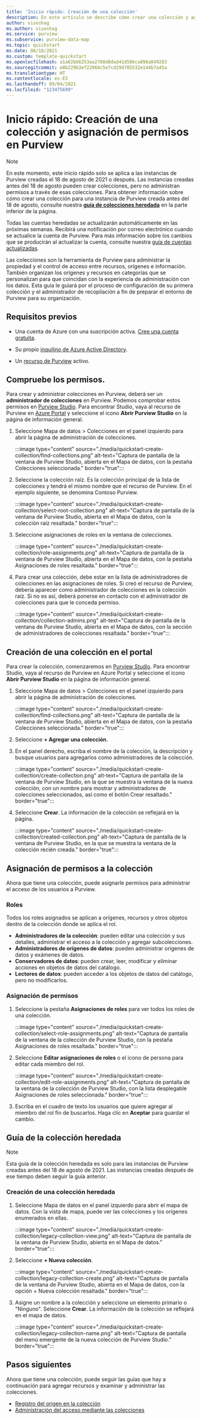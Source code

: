 ```yaml
---
title: 'Inicio rápido: Creación de una colección'
description: En este artículo se describe cómo crear una colección y agregar permisos y orígenes en Azure Purview.
author: viseshag
ms.author: viseshag
ms.service: purview
ms.subservice: purview-data-map
ms.topic: quickstart
ms.date: 08/18/2021
ms.custom: template-quickstart
ms.openlocfilehash: a1a62bb6253aa2788d8dad41d506ca898a049283
ms.sourcegitcommit: e8b229b3ef22068c5e7cd294785532e144b7a45a
ms.translationtype: HT
ms.contentlocale: es-ES
ms.lasthandoff: 09/04/2021
ms.locfileid: "123475699"
---
```

# <a name="quickstart-create-a-collection-and-assign-permissions-in-purview"></a>Inicio rápido: Creación de una colección y asignación de permisos en Purview

> [!NOTE]
> En este momento, este inicio rápido solo se aplica a las instancias de Purview creadas el 18 de agosto de 2021 o después. Las instancias creadas antes del 18 de agosto pueden crear colecciones, pero no administran permisos a través de esas colecciones. Para obtener información sobre cómo crear una colección para una instancia de Purview creada antes del 18 de agosto, consulte nuestra [**guía de colecciones heredada**](#legacy-collection-guide) en la parte inferior de la página.
> 
> Todas las cuentas heredadas se actualizarán automáticamente en las próximas semanas. Recibirá una notificación por correo electrónico cuando se actualice la cuenta de Purview. Para más información sobre los cambios que se producirán al actualizar la cuenta, consulte nuestra [guía de cuentas actualizadas](concept-account-upgrade.md).

Las colecciones son la herramienta de Purview para administrar la propiedad y el control de acceso entre recursos, orígenes e información. También organizan los orígenes y recursos en categorías que se personalizan para que coincidan con la experiencia de administración con los datos. Esta guía le guiará por el proceso de configuración de su primera colección y el administrador de recopilación a fin de preparar el entorno de Purview para su organización.

## <a name="prerequisites"></a>Requisitos previos

* Una cuenta de Azure con una suscripción activa. [Cree una cuenta gratuita](https://azure.microsoft.com/free/?WT.mc_id=A261C142F).

* Su propio [inquilino de Azure Active Directory](../active-directory/fundamentals/active-directory-access-create-new-tenant.md).

* Un [recurso de Purview](create-catalog-portal.md) activo.

## <a name="check-permissions"></a>Compruebe los permisos.

Para crear y administrar colecciones en Purview, deberá ser un **administrador de colecciones** en Purview. Podemos comprobar estos permisos en [Purview Studio](use-purview-studio.md). Para encontrar Studio, vaya al recurso de Purview en [Azure Portal](https://portal.azure.com) y seleccione el icono **Abrir Purview Studio** en la página de información general.

1. Seleccione Mapa de datos > Colecciones en el panel izquierdo para abrir la página de administración de colecciones.

    :::image type="content" source="./media/quickstart-create-collection/find-collections.png" alt-text="Captura de pantalla de la ventana de Purview Studio, abierta en el Mapa de datos, con la pestaña Colecciones seleccionada." border="true":::

1. Seleccione la colección raíz. Es la colección principal de la lista de colecciones y tendrá el mismo nombre que el recurso de Purview. En el ejemplo siguiente, se denomina Contoso Purview.

    :::image type="content" source="./media/quickstart-create-collection/select-root-collection.png" alt-text="Captura de pantalla de la ventana de Purview Studio, abierta en el Mapa de datos, con la colección raíz resaltada." border="true":::

1. Seleccione asignaciones de roles en la ventana de colecciones.

    :::image type="content" source="./media/quickstart-create-collection/role-assignments.png" alt-text="Captura de pantalla de la ventana de Purview Studio, abierta en el Mapa de datos, con la pestaña Asignaciones de roles resaltada." border="true":::

1. Para crear una colección, debe estar en la lista de administradores de colecciones en las asignaciones de roles. Si creó el recurso de Purview, debería aparecer como administrador de colecciones en la colección raíz. Si no es así, deberá ponerse en contacto con el administrador de colecciones para que le conceda permiso.

    :::image type="content" source="./media/quickstart-create-collection/collection-admins.png" alt-text="Captura de pantalla de la ventana de Purview Studio, abierta en el Mapa de datos, con la sección de administradores de colecciones resaltada." border="true":::

## <a name="create-a-collection-in-the-portal"></a>Creación de una colección en el portal

Para crear la colección, comenzaremos en [Purview Studio](use-purview-studio.md). Para encontrar Studio, vaya al recurso de Purview en Azure Portal y seleccione el icono **Abrir Purview Studio** en la página de información general.

1. Seleccione Mapa de datos > Colecciones en el panel izquierdo para abrir la página de administración de colecciones.

    :::image type="content" source="./media/quickstart-create-collection/find-collections.png" alt-text="Captura de pantalla de la ventana de Purview Studio, abierta en el Mapa de datos, con la pestaña Colecciones seleccionada." border="true":::

1. Seleccione **+ Agregar una colección**.
1. En el panel derecho, escriba el nombre de la colección, la descripción y busque usuarios para agregarlos como administradores de la colección.

    :::image type="content" source="./media/quickstart-create-collection/create-collection.png" alt-text="Captura de pantalla de la ventana de Purview Studio, en la que se muestra la ventana de la nueva colección, con un nombre para mostrar y administradores de colecciones seleccionados, así como el botón Crear resaltado." border="true":::

1. Seleccione **Crear**. La información de la colección se reflejará en la página.

    :::image type="content" source="./media/quickstart-create-collection/created-collection.png" alt-text="Captura de pantalla de la ventana de Purview Studio, en la que se muestra la ventana de la colección recién creada." border="true":::

## <a name="assign-permissions-to-collection"></a>Asignación de permisos a la colección

Ahora que tiene una colección, puede asignarle permisos para administrar el acceso de los usuarios a Purview.

### <a name="roles"></a>Roles

Todos los roles asignados se aplican a orígenes, recursos y otros objetos dentro de la colección donde se aplica el rol.

* **Administradores de la colección**: pueden editar una colección y sus detalles, administrar el acceso a la colección y agregar subcolecciones.
* **Administradores de orígenes de datos**: pueden administrar orígenes de datos y exámenes de datos.
* **Conservadores de datos**: pueden crear, leer, modificar y eliminar acciones en objetos de datos del catálogo.
* **Lectores de datos**: pueden acceder a los objetos de datos del catálogo, pero no modificarlos.

### <a name="assign-permissions"></a>Asignación de permisos

1. Seleccione la pestaña **Asignaciones de roles** para ver todos los roles de una colección.

    :::image type="content" source="./media/quickstart-create-collection/select-role-assignments.png" alt-text="Captura de pantalla de la ventana de la colección de Purview Studio, con la pestaña Asignaciones de roles resaltada." border="true":::

1. Seleccione **Editar asignaciones de roles** o el icono de persona para editar cada miembro del rol.

    :::image type="content" source="./media/quickstart-create-collection/edit-role-assignments.png" alt-text="Captura de pantalla de la ventana de la colección de Purview Studio, con la lista desplegable Asignaciones de roles seleccionada." border="true":::

1. Escriba en el cuadro de texto los usuarios que quiere agregar al miembro del rol fin de buscarlos. Haga clic en **Aceptar** para guardar el cambio.

## <a name="legacy-collection-guide"></a>Guía de la colección heredada

> [!NOTE]
> Esta guía de la colección heredada es solo para las instancias de Purview creadas antes del 18 de agosto de 2021. Las instancias creadas después de ese tiempo deben seguir la guía anterior.

### <a name="create-a-legacy-collection"></a>Creación de una colección heredada

1. Seleccione Mapa de datos en el panel izquierdo para abrir el mapa de datos. Con la vista de mapa, puede ver las colecciones y los orígenes enumerados en ellas.

    :::image type="content" source="./media/quickstart-create-collection/legacy-collection-view.png" alt-text="Captura de pantalla de la ventana de Purview Studio, abierta en el Mapa de datos." border="true":::

1. Seleccione **+ Nueva colección**.

    :::image type="content" source="./media/quickstart-create-collection/legacy-collection-create.png" alt-text="Captura de pantalla de la ventana de Purview Studio, abierta en el Mapa de datos, con la opción + Nueva colección resaltada." border="true":::

1. Asigne un nombre a la colección y seleccione un elemento primario o "Ninguno". Seleccione **Crear**. La información de la colección se reflejará en el mapa de datos.

    :::image type="content" source="./media/quickstart-create-collection/legacy-collection-name.png" alt-text="Captura de pantalla del menú emergente de la nueva colección de Purview Studio." border="true":::

## <a name="next-steps"></a>Pasos siguientes

Ahora que tiene una colección, puede seguir las guías que hay a continuación para agregar recursos y examinar y administrar las colecciones.

* [Registro del origen en la colección](how-to-create-and-manage-collections.md#register-source-to-a-collection)
* [Administración del acceso mediante las colecciones](how-to-create-and-manage-collections.md#add-roles-and-restrict-access-through-collections)
